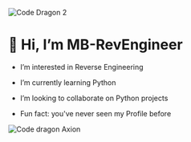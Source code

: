 ![Code Dragon 2](https://github.com/user-attachments/assets/d77fc367-b147-48a2-89a6-67a7f011ce0d)

# 👋 Hi, I’m MB-RevEngineer

- I’m interested in Reverse Engineering <br>


 - I’m currently learning Python


 - I’m looking to collaborate on Python projects


 - Fun fact: you've never seen my Profile before

![Code dragon Axion](https://github.com/user-attachments/assets/c20877e6-0b75-4a73-a411-64226cdf279f)

<!---
MB-RevEngineer/MB-RevEngineer is a ✨ special ✨ repository because its `README.md` (this file) appears on your GitHub profile.
You can click the Preview link to take a look at your changes.
--->
